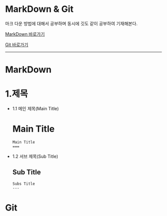 MarkDown & Git
===

마크 다운 방법에 대해서 공부하며 동시에 깃도 같이 공부하여 기재해본다.

[MarkDown 바로가기](#MarkDown)

[Git 바로가기](#Git)


***

# MarkDown

1.제목
===
* 1.1 메인 제목(Main Title)

  Main Title 
  ===

  ```
  Main Title
  ===
  ```
* 1.2 서브 제목(Sub Title)

  Sub Title 
  ---

  ```
  Subs Title
  ---
  ```

# Git